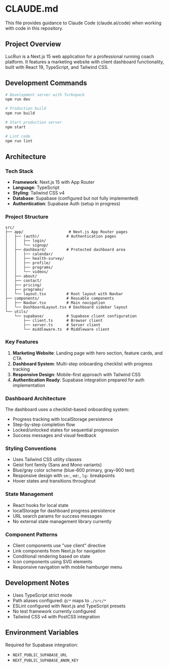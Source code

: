 # CLAUDE.md

This file provides guidance to Claude Code (claude.ai/code) when working with code in this repository.

## Project Overview

LucRun is a Next.js 15 web application for a professional running coach platform. It features a marketing website with client dashboard functionality, built with React 19, TypeScript, and Tailwind CSS.

## Development Commands

```bash
# Development server with Turbopack
npm run dev

# Production build
npm run build

# Start production server
npm start

# Lint code
npm run lint
```

## Architecture

### Tech Stack
- **Framework**: Next.js 15 with App Router
- **Language**: TypeScript
- **Styling**: Tailwind CSS v4
- **Database**: Supabase (configured but not fully implemented)
- **Authentication**: Supabase Auth (setup in progress)

### Project Structure

```
src/
├── app/                    # Next.js App Router pages
│   ├── (auth)/            # Authentication pages
│   │   ├── login/
│   │   └── signup/
│   ├── dashboard/         # Protected dashboard area
│   │   ├── calendar/
│   │   ├── health-survey/
│   │   ├── profile/
│   │   ├── programs/
│   │   └── videos/
│   ├── about/
│   ├── contact/
│   ├── pricing/
│   ├── programs/
│   └── layout.tsx         # Root layout with Navbar
├── components/            # Reusable components
│   ├── Navbar.tsx         # Main navigation
│   └── DashboardLayout.tsx # Dashboard sidebar layout
└── utils/
    └── supabase/          # Supabase client configuration
        ├── client.ts      # Browser client
        ├── server.ts      # Server client
        └── middleware.ts  # Middleware client
```

### Key Features

1. **Marketing Website**: Landing page with hero section, feature cards, and CTA
2. **Dashboard System**: Multi-step onboarding checklist with progress tracking
3. **Responsive Design**: Mobile-first approach with Tailwind CSS
4. **Authentication Ready**: Supabase integration prepared for auth implementation

### Dashboard Architecture

The dashboard uses a checklist-based onboarding system:
- Progress tracking with localStorage persistence
- Step-by-step completion flow
- Locked/unlocked states for sequential progression
- Success messages and visual feedback

### Styling Conventions

- Uses Tailwind CSS utility classes
- Geist font family (Sans and Mono variants)
- Blue/gray color scheme (blue-600 primary, gray-900 text)
- Responsive design with `sm:`, `md:`, `lg:` breakpoints
- Hover states and transitions throughout

### State Management

- React hooks for local state
- localStorage for dashboard progress persistence
- URL search params for success messages
- No external state management library currently

### Component Patterns

- Client components use "use client" directive
- Link components from Next.js for navigation
- Conditional rendering based on state
- Icon components using SVG elements
- Responsive navigation with mobile hamburger menu

## Development Notes

- Uses TypeScript strict mode
- Path aliases configured: `@/*` maps to `./src/*`
- ESLint configured with Next.js and TypeScript presets
- No test framework currently configured
- Tailwind CSS v4 with PostCSS integration

## Environment Variables

Required for Supabase integration:
- `NEXT_PUBLIC_SUPABASE_URL`
- `NEXT_PUBLIC_SUPABASE_ANON_KEY`